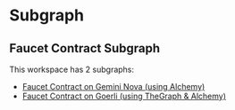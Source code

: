 # Subgraph

## Faucet Contract Subgraph

This workspace has 2 subgraphs:

- [Faucet Contract on Gemini Nova (using Alchemy)](./faucet-nova/README.MD)
- [Faucet Contract on Goerli (using TheGraph & Alchemy)](./faucet-goerli/README.MD)
